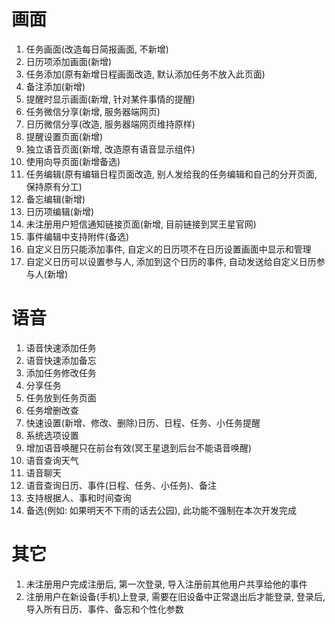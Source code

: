 # 画面
1. 任务画面(改造每日简报画面, 不新增)
2. 日历项添加画面(新增)
3. 任务添加(原有新增日程画面改造, 默认添加任务不放入此页面)
4. 备注添加(新增)
5. 提醒时显示画面(新增, 针对某件事情的提醒)
6. 任务微信分享(新增, 服务器端网页)
7. 日历微信分享(改造, 服务器端网页维持原样)
8. 提醒设置页面(新增)
9. 独立语音页面(新增, 改造原有语音显示组件)
10. 使用向导页面(新增备选)
11. 任务编辑(原有编辑日程页面改造, 别人发给我的任务编辑和自己的分开页面, 保持原有分工)
12. 备忘编辑(新增)
13. 日历项编辑(新增)
14. 未注册用户短信通知链接页面(新增, 目前链接到冥王星官网)
15. 事件编辑中支持附件(备选)
16. 自定义日历只能添加事件, 自定义的日历项不在日历设置画面中显示和管理
17. 自定义日历可以设置参与人, 添加到这个日历的事件, 自动发送给自定义日历参与人(新增)

# 语音
1. 语音快速添加任务
2. 语音快速添加备忘
3. 添加任务修改任务
4. 分享任务
5. 任务放到任务页面
6. 任务增删改查
7. 快速设置(新增、修改、删除)日历、日程、任务、小任务提醒
8. 系统选项设置
9. 增加语音唤醒只在前台有效(冥王星退到后台不能语音唤醒)
10. 语音查询天气
11. 语音聊天
12. 语音查询日历、事件(日程、任务、小任务)、备注
13. 支持根据人、事和时间查询
14. 备选(例如: 如果明天不下雨的话去公园), 此功能不强制在本次开发完成

# 其它
1. 未注册用户完成注册后, 第一次登录, 导入注册前其他用户共享给他的事件
2. 注册用户在新设备(手机)上登录, 需要在旧设备中正常退出后才能登录, 登录后, 导入所有日历、事件、备忘和个性化参数
